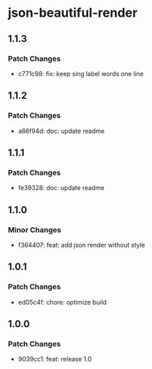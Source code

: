 # json-beautiful-render

## 1.1.3

### Patch Changes

- c771c98: fix: keep sing label words one line

## 1.1.2

### Patch Changes

- a66f94d: doc: update readme

## 1.1.1

### Patch Changes

- fe39328: doc: update readme

## 1.1.0

### Minor Changes

- f364407: feat: add json render without style

## 1.0.1

### Patch Changes

- ed05c4f: chore: optimize build

## 1.0.0

### Patch Changes

- 9039cc1: feat: release 1.0
